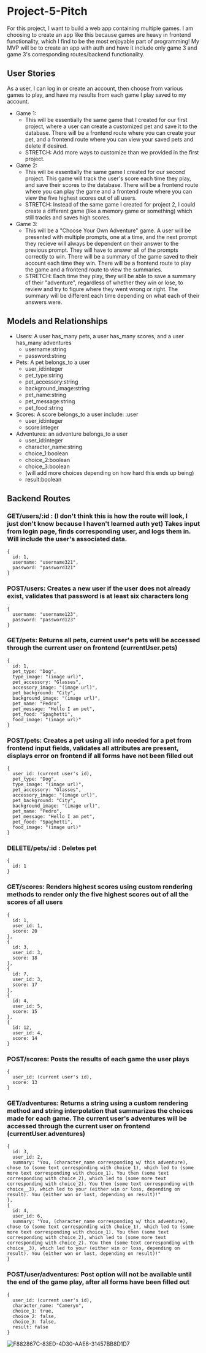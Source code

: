 # Project-5-Pitch
For this project, I want to build a web app containing multiple games. I am choosing to create an app like this because games are heavy in frontend functionality, which I find to be the most enjoyable part of programming! My MVP will be to create an app with auth and have it include only game 3 and game 3's corresponding routes/backend functionality.

## User Stories
  As a user, I can log in or create an account, then choose from various games to play, and have my results from each game I play saved to my account.
  - Game 1:
    - This will be essentially the same game that I created for our first project, where a user can create a customized pet and save it to the database. There will be a frontend route where you can create your pet, and a frontend route where you can view your saved pets and delete if desired.
    - STRETCH: Add more ways to customize than we provided in the first project.
  - Game 2:
    - This will be essentially the same game I created for our second project. This game will track the user's score each time they play, and save their scores to the database. There will be a frontend route where you can play the game and a frontend route where you can view the five highest scores out of all users.
     - STRETCH: Instead of the same game I created for project 2, I could create a different game (like a memory game or something) which still tracks and saves high scores.
  - Game 3:
    - This will be a "Choose Your Own Adventure" game. A user will be presented with multiple prompts, one at a time, and the next prompt they recieve will always be dependent on their answer to the previous prompt. They will have to answer all of the prompts correctly to win. There will be a summary of the game saved to their account each time they win. There will be a frontend route to play the game and a frontend route to view the summaries.
    - STRETCH: Each time they play, they will be able to save a summary of their "adventure", regardless of whether they win or lose, to review and try to figure where they went wrong or right. The summary will be different each time depending on what each of their answers were.
    
## Models and Relationships
  - Users: A user has_many pets, a user has_many scores, and a user has_many adventures
    - username:string
    - password:string
  - Pets: A pet belongs_to a user
    - user_id:integer
    - pet_type:string
    - pet_accessory:string
    - background_image:string
    - pet_name:string
    - pet_message:string
    - pet_food:string
  - Scores: A score belongs_to a user include: :user
    - user_id:integer
    - score:integer
 - Adventures: an adventure belongs_to a user
    - user_id:integer
    - character_name:string
    - choice_1:boolean
    - choice_2:boolean
    - choice_3:boolean
    - (will add more choices depending on how hard this ends up being)
    - result:boolean
    
## Backend Routes
  ### GET/users/:id : (I don't think this is how the route will look, I just don't know because I haven't learned auth yet) Takes input from login page, finds corresponding user, and logs them in. Will include the user's associated data.
    {
      id: 1,
      username: "username321",
      password: "password321"
    }
  ### POST/users: Creates a new user if the user does not already exist, validates that password is at least six characters long
    {
      username: "username123",
      password: "password123"
    }
      
  ### GET/pets: Returns all pets, current user's pets will be accessed through the current user on frontend (currentUser.pets)
    {
      id: 1,
      pet_type: "Dog",
      type_image: "(image url)",
      pet_accessory: "Glasses",
      accessory_image: "(image url)",
      pet_background: "City",
      background_image: "(image url)",
      pet_name: "Pedro",
      pet_message: "Hello I am pet",
      pet_food: "Spaghetti",
      food_image: "(image url)"
    }
  ### POST/pets: Creates a pet using all info needed for a pet from frontend input fields, validates all attributes are present, displays error on frontend if all forms have not been filled out
    {
      user_id: (current user's id),
      pet_type: "Dog",
      type_image: "(image url)",
      pet_accessory: "Glasses",
      accessory_image: "(image url)",
      pet_background: "City",
      background_image: "(image url)",
      pet_name: "Pedro",
      pet_message: "Hello I am pet",
      pet_food: "Spaghetti",
      food_image: "(image url)"
    }
  ### DELETE/pets/:id : Deletes pet
    {
      id: 1
    }
  
  ### GET/scores: Renders highest scores using custom rendering methods to render only the five highest scores out of all the scores of all users
    {
      id: 1,
      user_id: 1,
      score: 20
    },
    {
      id: 3,
      user_id: 3,
      score: 18
    },
    {
      id: 7,
      user_id: 3,
      score: 17
    },
    {
      id: 4,
      user_id: 5,
      score: 15
    },
    {
      id: 12,
      user_id: 4,
      score: 14
    }
  ### POST/scores: Posts the results of each game the user plays
    {
      user_id: (current user's id), 
      score: 13
    }
    
  ### GET/adventures: Returns a string using a custom rendering method and string interpolation that summarizes the choices made for each game. The current user's adventures will be accessed through the current user on frontend (currentUser.adventures)
    {
      id: 3,
      user_id: 2,
      summary: "You, (character_name corresponding w/ this adventure), chose to (some text corresponding with choice_1), which led to (some more text corresponding with choice_1). You then (some text corresponding with choice_2), which led to (some more text corresponding with choice_2). You then (some text corresponding with choice__3), which led to your (either win or loss, depending on result). You (either won or lost, depending on result)!"
    },
    {
      id: 4,
      user_id: 6,
      summary: "You, (character_name corresponding w/ this adventure), chose to (some text corresponding with choice_1), which led to (some more text corresponding with choice_1). You then (some text corresponding with choice_2), which led to (some more text corresponding with choice_2). You then (some text corresponding with choice__3), which led to your (either win or loss, depending on result). You (either won or lost, depending on result)!"
    }

  ### POST/user/adventures: Post option will not be available until the end of the game play, after all forms have been filled out
    {
      user_id: (current user's id),
      character_name: "Cameryn",
      choice_1: true,
      choice_2: false,
      choice_3: false,
      result: false
    }
   

![F882867C-83ED-4D30-AAE6-31457BB8D1D7](https://user-images.githubusercontent.com/82423065/137009642-3f84e0ac-e0c4-46d4-8757-a1e9f90f5d0e.jpeg)

      
      
